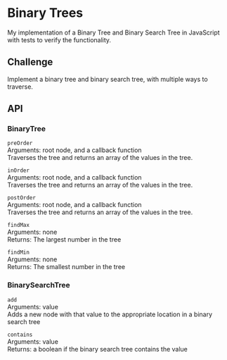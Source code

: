 # Binary Trees

My implementation of a Binary Tree and Binary Search Tree in JavaScript with tests to verify the functionality.

## Challenge

Implement a binary tree and binary search tree, with multiple ways to traverse.


## API

### BinaryTree

`preOrder`\
Arguments: root node, and a callback function\
Traverses the tree and returns an array of the values in the tree.

`inOrder`\
Arguments: root node, and a callback function\
Traverses the tree and returns an array of the values in the tree.

`postOrder`\
Arguments: root node, and a callback function\
Traverses the tree and returns an array of the values in the tree.

`findMax`\
Arguments: none\
Returns: The largest number in the tree

`findMin`\
Arguments: none\
Returns: The smallest number in the tree

### BinarySearchTree

`add`\
Arguments: value\
Adds a new node with that value to the appropriate location in a binary search tree

`contains`\
Arguments: value\
Returns: a boolean if the binary search tree contains the value


